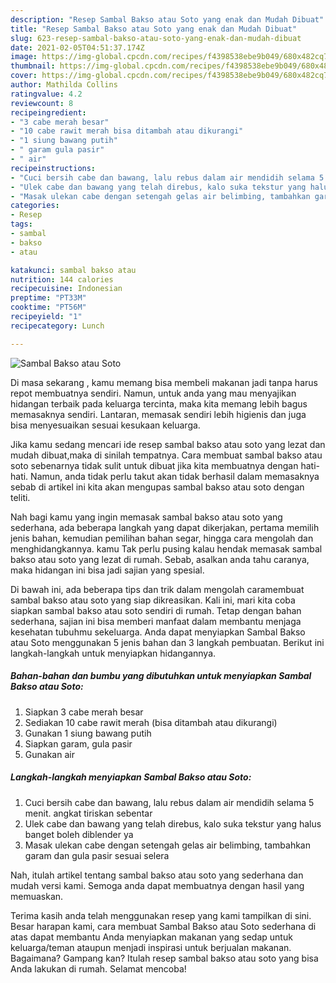 ```yaml
---
description: "Resep Sambal Bakso atau Soto yang enak dan Mudah Dibuat"
title: "Resep Sambal Bakso atau Soto yang enak dan Mudah Dibuat"
slug: 623-resep-sambal-bakso-atau-soto-yang-enak-dan-mudah-dibuat
date: 2021-02-05T04:51:37.174Z
image: https://img-global.cpcdn.com/recipes/f4398538ebe9b049/680x482cq70/sambal-bakso-atau-soto-foto-resep-utama.jpg
thumbnail: https://img-global.cpcdn.com/recipes/f4398538ebe9b049/680x482cq70/sambal-bakso-atau-soto-foto-resep-utama.jpg
cover: https://img-global.cpcdn.com/recipes/f4398538ebe9b049/680x482cq70/sambal-bakso-atau-soto-foto-resep-utama.jpg
author: Mathilda Collins
ratingvalue: 4.2
reviewcount: 8
recipeingredient:
- "3 cabe merah besar"
- "10 cabe rawit merah bisa ditambah atau dikurangi"
- "1 siung bawang putih"
- " garam gula pasir"
- " air"
recipeinstructions:
- "Cuci bersih cabe dan bawang, lalu rebus dalam air mendidih selama 5 menit. angkat tiriskan sebentar"
- "Ulek cabe dan bawang yang telah direbus, kalo suka tekstur yang halus banget boleh diblender ya"
- "Masak ulekan cabe dengan setengah gelas air belimbing, tambahkan garam dan gula pasir sesuai selera"
categories:
- Resep
tags:
- sambal
- bakso
- atau

katakunci: sambal bakso atau 
nutrition: 144 calories
recipecuisine: Indonesian
preptime: "PT33M"
cooktime: "PT56M"
recipeyield: "1"
recipecategory: Lunch

---
```



![Sambal Bakso atau Soto](https://img-global.cpcdn.com/recipes/f4398538ebe9b049/680x482cq70/sambal-bakso-atau-soto-foto-resep-utama.jpg)

Di masa  sekarang , kamu memang bisa membeli makanan jadi tanpa harus repot membuatnya sendiri. Namun, untuk anda yang mau menyajikan hidangan terbaik pada keluarga tercinta, maka kita memang lebih bagus memasaknya sendiri. Lantaran, memasak sendiri lebih higienis dan juga bisa menyesuaikan sesuai kesukaan keluarga.

Jika kamu sedang mencari ide resep sambal bakso atau soto yang lezat dan mudah dibuat,maka di sinilah tempatnya. Cara membuat sambal bakso atau soto  sebenarnya tidak sulit untuk dibuat jika kita membuatnya dengan hati-hati. Namun, anda tidak perlu takut akan tidak berhasil dalam memasaknya 
sebab di artikel ini kita akan mengupas sambal bakso atau soto dengan teliti.  



Nah bagi kamu yang ingin memasak sambal bakso atau soto yang sederhana, ada beberapa langkah yang dapat dikerjakan, pertama memilih jenis bahan, kemudian pemilihan bahan segar, hingga cara mengolah dan menghidangkannya. kamu Tak perlu pusing kalau hendak memasak sambal bakso atau soto yang lezat di rumah. Sebab, asalkan anda  tahu caranya, maka hidangan ini bisa jadi sajian yang spesial.

Di bawah ini, ada beberapa tips dan trik dalam mengolah caramembuat sambal bakso atau soto yang siap dikreasikan. Kali ini, mari kita coba siapkan sambal bakso atau soto sendiri di rumah. Tetap dengan bahan sederhana, sajian ini bisa memberi manfaat dalam membantu menjaga kesehatan tubuhmu sekeluarga. Anda dapat menyiapkan Sambal Bakso atau Soto menggunakan 5 jenis bahan dan 3 langkah pembuatan. Berikut ini langkah-langkah untuk menyiapkan hidangannya.

<!--inarticleads1-->

##### Bahan-bahan dan bumbu yang dibutuhkan untuk menyiapkan Sambal Bakso atau Soto:

1. Siapkan 3 cabe merah besar
1. Sediakan 10 cabe rawit merah (bisa ditambah atau dikurangi)
1. Gunakan 1 siung bawang putih
1. Siapkan  garam, gula pasir
1. Gunakan  air




<!--inarticleads2-->

##### Langkah-langkah menyiapkan Sambal Bakso atau Soto:

1. Cuci bersih cabe dan bawang, lalu rebus dalam air mendidih selama 5 menit. angkat tiriskan sebentar
1. Ulek cabe dan bawang yang telah direbus, kalo suka tekstur yang halus banget boleh diblender ya
1. Masak ulekan cabe dengan setengah gelas air belimbing, tambahkan garam dan gula pasir sesuai selera




Nah, itulah artikel tentang  sambal bakso atau soto  yang sederhana dan mudah versi kami. Semoga anda dapat membuatnya dengan hasil yang memuaskan. 

Terima kasih anda telah menggunakan resep yang kami tampilkan di sini. Besar harapan kami, cara membuat  Sambal Bakso atau Soto sederhana di atas dapat membantu Anda menyiapkan makanan yang sedap untuk keluarga/teman ataupun menjadi inspirasi untuk berjualan makanan. Bagaimana? Gampang kan? Itulah resep sambal bakso atau soto yang bisa Anda lakukan di rumah. Selamat mencoba!

